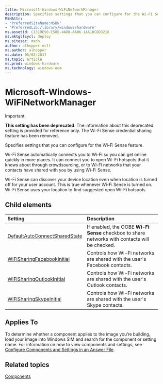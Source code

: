 ```yaml
---
title: Microsoft-Windows-WiFiNetworkManager
description: Specifies settings that you can configure for the Wi-Fi Sense feature.
MSHAttr:
- 'PreferredSiteName:MSDN'
- 'PreferredLib:/library/windows/hardware'
ms.assetid: C13C9E90-E50B-4AD8-AA86-1AA10CDDD218
ms.mktglfcycl: deploy
ms.sitesec: msdn
author: alhopper-msft
ms.author: alhopper
ms.date: 05/02/2017
ms.topic: article
ms.prod: windows-hardware
ms.technology: windows-oem
---
```

# Microsoft-Windows-WiFiNetworkManager

> [!Important]
> **This setting has been deprecated**. The information about this deprecated setting is provided for reference only. The Wi-Fi Sense credential sharing feature has been removed.

Specifies settings that you can configure for the Wi-Fi Sense feature.

Wi-Fi Sense automatically connects you to Wi-Fi so you can get online quickly in more places. It can connect you to open Wi-Fi hotspots that it knows about through crowdsourcing, or to Wi-Fi networks that your contacts have shared with you by using Wi-Fi Sense.

Wi-Fi Sense can discover your device location even when location is turned off for your user account. This is true whenever Wi-Fi Sense is turned on. Wi-Fi Sense uses your location to find suggested open Wi-Fi hotspots.

## Child elements

| Setting                 | Description                                                                           |
|:------------------------|:--------------------------------------------------------------------------------------|
| [DefaultAutoConnectSharedState](microsoft-windows-wifinetworkmanager-defaultautoconnectsharedstate.md) | If enabled, the OOBE <strong>Wi-Fi Sense</strong> checkbox to share networks with contacts will be checked. |
| [WiFiSharingFacebookInitial](microsoft-windows-wifinetworkmanager-wifisharingfacebookinitial.md) | Controls how Wi-Fi networks are shared with the user's Facebook contacts. |
| [WiFiSharingOutlookInitial](microsoft-windows-wifinetworkmanager-wifisharingoutlookinitial.md) | Controls how Wi-Fi networks are shared with the user's Outlook contacts. |
| [WiFiSharingSkypeInitial](microsoft-windows-wifinetworkmanager-wifisharingskypeinitial.md) | Controls how Wi-Fi networks are shared with the user's Skype contacts. |

## Applies To

To determine whether a component applies to the image you’re building, load your image into Windows SIM and search for the component or setting name. For information on how to view components and settings, see [Configure Components and Settings in an Answer File](https://docs.microsoft.com/en-us/windows-hardware/customize/desktop/wsim/configure-components-and-settings-in-an-answer-file).

## Related topics

[Components](components-b-unattend.md)
